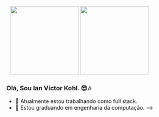 <div style='margin-left:10px;'>
  <img height="180em" src="https://github-readme-stats.vercel.app/api?username=ikohlvictor&show_icons=true&theme=dracula&include_all_commits=true&count_private=true"/> <img height="180em" src="https://github-readme-stats.vercel.app/api/top-langs/?username=ikohlvictor&layout=compact&langs_count=7&theme=dracula"/>
</div>


### Olá, Sou Ian Victor Kohl. 😎🎶

- 🔭 Atualmente estou trabalhando como full stack.
- 🌱 Estou graduando em engenharia da computação.
-->



